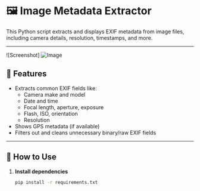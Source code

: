 # 🖼️ Image Metadata Extractor

This Python script extracts and displays EXIF metadata from image files, including camera details, resolution, timestamps, and more.

---

![Screenshot] ![Image](<!-- Uploading "Screenshot From 2025-05-19 20-22-36.png"... -->)

## 🔧 Features

- Extracts common EXIF fields like:
  - Camera make and model
  - Date and time
  - Focal length, aperture, exposure
  - Flash, ISO, orientation
  - Resolution
- Shows GPS metadata (if available)
- Filters out and cleans unnecessary binary/raw EXIF fields

---

## 🚀 How to Use

1. **Install dependencies**  
   ```bash
   pip install -r requirements.txt
